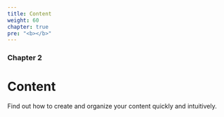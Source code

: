 ```yaml
---
title: Content
weight: 60
chapter: true
pre: "<b></b>"
---
```


### Chapter 2

# Content

Find out how to create and organize your content quickly and intuitively.
